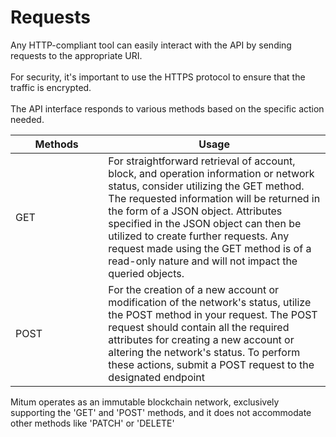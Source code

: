 # Requests

Any HTTP-compliant tool can easily interact with the API by sending requests to the appropriate URI. \
\
For security, it's important to use the HTTPS protocol to ensure that the traffic is encrypted. \
\
The API interface responds to various methods based on the specific action needed.



<table><thead><tr><th width="132.33333333333331">Methods</th><th>Usage</th></tr></thead><tbody><tr><td>GET</td><td>For straightforward retrieval of account, block, and operation information or network status, consider utilizing the GET method. The requested information will be returned in the form of a JSON object. Attributes specified in the JSON object can then be utilized to create further requests. Any request made using the GET method is of a read-only nature and will not impact the queried objects.</td></tr><tr><td>POST</td><td>For the creation of a new account or modification of the network's status, utilize the POST method in your request. The POST request should contain all the required attributes for creating a new account or altering the network's status. To perform these actions, submit a POST request to the designated endpoint</td></tr></tbody></table>



Mitum operates as an immutable blockchain network, exclusively supporting the 'GET' and 'POST' methods, and it does not accommodate other methods like 'PATCH' or 'DELETE'

